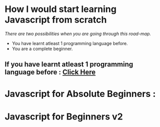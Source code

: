 # How I would start learning Javascript from scratch

_There are two possibilities when you are going through this road-map._
* You have learnt atleast 1 programming language before.
* You are a complete beginner.

## If you have learnt atleast 1 programming language before : [Click Here]()

# Javascript for Absolute Beginners :




# Javascript for Beginners v2